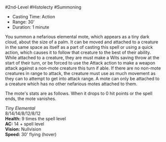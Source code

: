 #2nd-Level #Histolecty #Summoning
 
- Casting Time: Action
- Range: 30'
- Duration: 1 minute  

You summon a nefarious elemental mote, which appears as a tiny dark cloud, about the size of a palm. It can be moved and attached to a creature in the same space as itself as a part of casting this spell or using a quick action, which causes it to follow that creature to the best of their ability.  
While attached to a creature, they are must make a Wits saving throw at the start of their turn, or be forced to use the Attack action to make a weapon attack against a non-mote creature this turn if able. If there are no non-mote creatures in range to attack, the creature must use as much movement as they can to attempt to get into attack range. A mote can only be attached to a creature which has no other nefarious motes attached to them.
 
The mote's stats are as follows. When it drops to 0 hit points or the spell ends, the mote vanishes.
 
_Tiny Elemental_  
8/14/14/8/12/8/12  
**Health:** 9 times the spell level  
**AC:** 14 + spell level  
**Vision:** Nullvision  
**Speed:** 30' flying (hover)